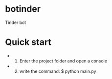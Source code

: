 # botinder
Tinder bot

# Quick start
- 1) Enter the project folder and open a console
- 2) write the command:
$ python main.py

